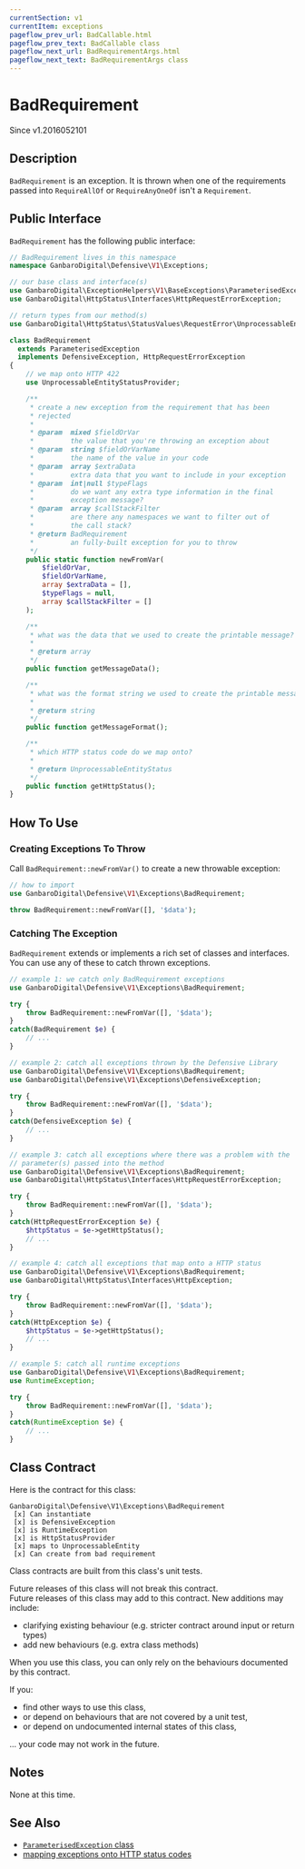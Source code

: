 ```yaml
---
currentSection: v1
currentItem: exceptions
pageflow_prev_url: BadCallable.html
pageflow_prev_text: BadCallable class
pageflow_next_url: BadRequirementArgs.html
pageflow_next_text: BadRequirementArgs class
---
```


# BadRequirement

<div class="callout info" markdown="1">
Since v1.2016052101
</div>

## Description

`BadRequirement` is an exception. It is thrown when one of the requirements passed into `RequireAllOf` or `RequireAnyOneOf` isn't a `Requirement`.

## Public Interface

`BadRequirement` has the following public interface:

```php
// BadRequirement lives in this namespace
namespace GanbaroDigital\Defensive\V1\Exceptions;

// our base class and interface(s)
use GanbaroDigital\ExceptionHelpers\V1\BaseExceptions\ParameterisedException;
use GanbaroDigital\HttpStatus\Interfaces\HttpRequestErrorException;

// return types from our method(s)
use GanbaroDigital\HttpStatus\StatusValues\RequestError\UnprocessableEntityStatus;

class BadRequirement
  extends ParameterisedException
  implements DefensiveException, HttpRequestErrorException
{
    // we map onto HTTP 422
    use UnprocessableEntityStatusProvider;

    /**
     * create a new exception from the requirement that has been
     * rejected
     *
     * @param  mixed $fieldOrVar
     *         the value that you're throwing an exception about
     * @param  string $fieldOrVarName
     *         the name of the value in your code
     * @param  array $extraData
     *         extra data that you want to include in your exception
     * @param  int|null $typeFlags
     *         do we want any extra type information in the final
     *         exception message?
     * @param  array $callStackFilter
     *         are there any namespaces we want to filter out of
     *         the call stack?
     * @return BadRequirement
     *         an fully-built exception for you to throw
     */
    public static function newFromVar(
        $fieldOrVar,
        $fieldOrVarName,
        array $extraData = [],
        $typeFlags = null,
        array $callStackFilter = []
    );

    /**
     * what was the data that we used to create the printable message?
     *
     * @return array
     */
    public function getMessageData();

    /**
     * what was the format string we used to create the printable message?
     *
     * @return string
     */
    public function getMessageFormat();

    /**
     * which HTTP status code do we map onto?
     *
     * @return UnprocessableEntityStatus
     */
    public function getHttpStatus();
}

```

## How To Use

### Creating Exceptions To Throw

Call `BadRequirement::newFromVar()` to create a new throwable exception:

```php
// how to import
use GanbaroDigital\Defensive\V1\Exceptions\BadRequirement;

throw BadRequirement::newFromVar([], '$data');
```

### Catching The Exception

`BadRequirement` extends or implements a rich set of classes and interfaces. You can use any of these to catch thrown exceptions.

```php
// example 1: we catch only BadRequirement exceptions
use GanbaroDigital\Defensive\V1\Exceptions\BadRequirement;

try {
    throw BadRequirement::newFromVar([], '$data');
}
catch(BadRequirement $e) {
    // ...
}
```

```php
// example 2: catch all exceptions thrown by the Defensive Library
use GanbaroDigital\Defensive\V1\Exceptions\BadRequirement;
use GanbaroDigital\Defensive\V1\Exceptions\DefensiveException;

try {
    throw BadRequirement::newFromVar([], '$data');
}
catch(DefensiveException $e) {
    // ...
}
```

```php
// example 3: catch all exceptions where there was a problem with the
// parameter(s) passed into the method
use GanbaroDigital\Defensive\V1\Exceptions\BadRequirement;
use GanbaroDigital\HttpStatus\Interfaces\HttpRequestErrorException;

try {
    throw BadRequirement::newFromVar([], '$data');
}
catch(HttpRequestErrorException $e) {
    $httpStatus = $e->getHttpStatus();
    // ...
}
```

```php
// example 4: catch all exceptions that map onto a HTTP status
use GanbaroDigital\Defensive\V1\Exceptions\BadRequirement;
use GanbaroDigital\HttpStatus\Interfaces\HttpException;

try {
    throw BadRequirement::newFromVar([], '$data');
}
catch(HttpException $e) {
    $httpStatus = $e->getHttpStatus();
    // ...
}
```

```php
// example 5: catch all runtime exceptions
use GanbaroDigital\Defensive\V1\Exceptions\BadRequirement;
use RuntimeException;

try {
    throw BadRequirement::newFromVar([], '$data');
}
catch(RuntimeException $e) {
    // ...
}
```

## Class Contract

Here is the contract for this class:

    GanbaroDigital\Defensive\V1\Exceptions\BadRequirement
     [x] Can instantiate
     [x] is DefensiveException
     [x] is RuntimeException
     [x] is HttpStatusProvider
     [x] maps to UnprocessableEntity
     [x] Can create from bad requirement

Class contracts are built from this class's unit tests.

<div class="callout success">
Future releases of this class will not break this contract.
</div>

<div class="callout info" markdown="1">
Future releases of this class may add to this contract. New additions may include:

* clarifying existing behaviour (e.g. stricter contract around input or return types)
* add new behaviours (e.g. extra class methods)
</div>

<div class="callout warning" markdown="1">
When you use this class, you can only rely on the behaviours documented by this contract.

If you:

* find other ways to use this class,
* or depend on behaviours that are not covered by a unit test,
* or depend on undocumented internal states of this class,

... your code may not work in the future.
</div>

## Notes

None at this time.

## See Also

* [`ParameterisedException` class](http://ganbarodigital.github.io/php-mv-exception-helpers/V1/BaseExceptions/ParameterisedException.html)
* [mapping exceptions onto HTTP status codes](http://ganbarodigital.github.io/php-http-status/usage/http-exceptions.html)
